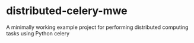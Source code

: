 # distributed-celery-mwe
A minimally working example project for performing distributed computing tasks using Python celery
